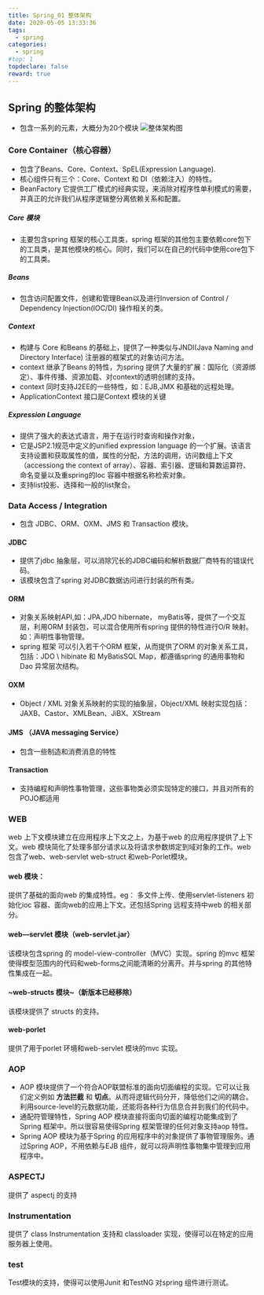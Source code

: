 ```yaml
---
title: Spring_01 整体架构
date: 2020-05-05 13:33:36
tags:
  - spring
categories:
  - spring
#top: 1
topdeclare: false
reward: true
---
```


## Spring 的整体架构
- 包含一系列的元素，大概分为20个模块
![整体架构图](/zbcn.github.io/assets/postImg/spring/imgs/整体架构图.png)

<!--more-->

### Core Container（核心容器）
- 包含了Beans、Core、Context、SpEL(Expression Language).
- 核心组件只有三个：Core、Context 和 DI（依赖注入）的特性。
- BeanFactory 它提供工厂模式的经典实现，来消除对程序性单利模式的需要，并真正的允许我们从程序逻辑整分离依赖关系和配置。

##### Core 模块
- 主要包含spring 框架的核心工具类，spring 框架的其他包主要依赖core包下的工具类，是其他模块的核心。同时，我们可以在自己的代码中使用core包下的工具类。

##### Beans
- 包含访问配置文件，创建和管理Bean以及进行Inversion of Control / Dependency Injection(IOC/DI) 操作相关的类。

##### Context
- 构建与 Core 和Beans 的基础上，提供了一种类似与JNDI(Java Naming and Directory Interface) 注册器的框架式的对象访问方法。
- context 继承了Beans 的特性，为spring 提供了大量的扩展：国际化（资源绑定）、事件传播、资源加载、对context的透明创建的支持。
- context 同时支持J2EE的一些特性，如：EJB,JMX 和基础的远程处理。
- ApplicationContext 接口是Context 模块的关键
##### Expression Language
- 提供了强大的表达式语言，用于在运行时查询和操作对象，
- 它是JSP2.1规范中定义的unified expression language 的一个扩展。该语言支持设置和获取属性的值，属性的分配，方法的调用，访问数组上下文（accessiong the context of array）、容器、索引器、逻辑和算数运算符、命名变量以及重spring的Ioc 容器中根据名称检索对象。
- 支持list投影、选择和一般的list聚合。

### Data Access / Integration
- 包含 JDBC、ORM、OXM、JMS 和 Transaction 模块。

#### JDBC
- 提供了jdbc 抽象层，可以消除冗长的JDBC编码和解析数据厂商特有的错误代码。
- 该模块包含了spring 对JDBC数据访问进行封装的所有类。

#### ORM
- 对象关系映射API,如：JPA,JDO hibernate， myBatis等，提供了一个交互层，利用ORM 封装包，可以混合使用所有spring 提供的特性进行O/R 映射。如：声明性事物管理。
- spring 框架 可以引入若干个ORM 框架，从而提供了ORM 的对象关系工具，包括：JDO \ hibinate 和 MyBatisSQL Map，都遵循spring 的通用事物和Dao 异常层次结构。

#### OXM
- Object / XML 对象关系映射的实现的抽象层，Object/XML 映射实现包括： JAXB、Castor、XMLBean、JiBX、XStream

#### JMS （JAVA messaging Service）
- 包含一些制造和消费消息的特性

#### Transaction
- 支持编程和声明性事物管理，这些事物类必须实现特定的接口，并且对所有的POJO都适用

### WEB
web 上下文模块建立在应用程序上下文之上，为基于web 的应用程序提供了上下文。web 模块简化了处理多部分请求以及将请求参数绑定到域对象的工作。web 包含了web、web-servlet web-struct 和web-Porlet模块。

#### web 模块：
提供了基础的面向web 的集成特性。eg： 多文件上传、使用servlet-listeners 初始化ioc 容器、面向web的应用上下文。还包括Spring 远程支持中web 的相关部分。

#### web—servlet 模块（web-servlet.jar）
该模块包含spring 的 model-view-controller（MVC）实现。spring 的mvc 框架使得模型范围内的代码和web-forms之间能清晰的分离开。并与spring 的其他特性集成在一起。

#### ~web-structs 模块~（新版本已经移除）
该模块提供了 structs 的支持。

#### web-porlet
提供了用于porlet 环境和web-servlet 模块的mvc 实现。

### AOP
- AOP 模块提供了一个符合AOP联盟标准的面向切面编程的实现。它可以让我们定义例如 __方法拦截__ 和 __切点__。从而将逻辑代码分开，降低他们之间的耦合。利用source-level的元数据功能，还能将各种行为信息合并到我们的代码中。
- 通配符管理特性，Spring AOP 模块直接将面向切面的编程功能集成到了Spring 框架中。所以很容易使得Spring 框架管理的任何对象支持aop 特性。
- Spring AOP 模块为基于Spring 的应用程序中的对象提供了事物管理服务。通过Spring AOP，不用依赖与EJB 组件，就可以将声明性事物集中管理到应用程序中。

### ASPECTJ
提供了 aspectj 的支持

### Instrumentation
提供了 class Instrumentation 支持和 classloader 实现，使得可以在特定的应用服务器上使用。

### test
Test模块的支持，使得可以使用Junit 和TestNG 对spring 组件进行测试。
